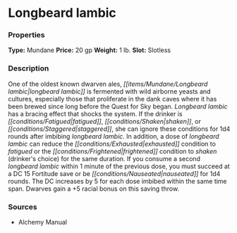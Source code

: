 ﻿---
Title: "Longbeard lambic"
Type: "Mundane"
Price: "20 gp"
Weight: "1 lb."
Slot: "Slotless"
Description: |
  "One of the oldest known dwarven ales, longbeard lambic is fermented with wild airborne yeasts and cultures, especially those that proliferate in the dank caves where it has been brewed since long before the Quest for Sky began. Longbeard lambic has a bracing effect that shocks the system. If the drinker is fatigued, shaken, or staggered, she can ignore these conditions for 1d4 rounds after imbibing longbeard lambic. In addition, a dose of longbeard lambic can reduce the exhausted condition to fatigued or the frightened condition to shaken (drinker's choice) for the same duration. If you consume a second longbeard lambic within 1 minute of the previous dose, you must succeed at a DC 15 Fortitude save or be nauseated for 1d4 rounds. The DC increases by 5 for each dose imbibed within the same time span. Dwarves gain a +5 racial bonus on this saving throw."
Sources: "['Alchemy Manual']"
---

# Longbeard lambic

### Properties

**Type:** Mundane **Price:** 20 gp **Weight:** 1 lb. **Slot:** Slotless

### Description

One of the oldest known dwarven ales, _[[items/Mundane/Longbeard lambic|longbeard lambic]]_ is fermented with wild airborne yeasts and cultures, especially those that proliferate in the dank caves where it has been brewed since long before the Quest for Sky began. _Longbeard lambic_ has a bracing effect that shocks the system. If the drinker is _[[conditions/Fatigued|fatigued]]_, _[[conditions/Shaken|shaken]]_, or _[[conditions/Staggered|staggered]]_, she can ignore these conditions for 1d4 rounds after imbibing _longbeard lambic_. In addition, a dose of _longbeard lambic_ can reduce the _[[conditions/Exhausted|exhausted]]_ condition to _fatigued_ or the _[[conditions/Frightened|frightened]]_ condition to _shaken_ (drinker's choice) for the same duration. If you consume a second _longbeard lambic_ within 1 minute of the previous dose, you must succeed at a DC 15 Fortitude save or be _[[conditions/Nauseated|nauseated]]_ for 1d4 rounds. The DC increases by 5 for each dose imbibed within the same time span. Dwarves gain a +5 racial bonus on this saving throw.

### Sources

* Alchemy Manual